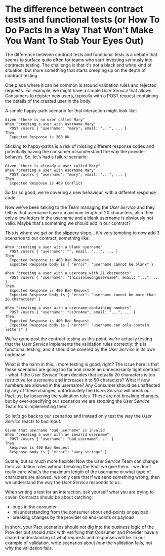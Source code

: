 # The difference between contract tests and functional tests (or How To Do Pacts In a Way That Won't Make You Want To Stab Your Eyes Out)

The difference between contract tests and functional tests is a debate that seems to surface quite often for teams who start investing seriously into contracts testing. The challenge is that it's not a black and white kind of situation, but more something that starts creeping up on the depth of contract testing.

One place where it can be common is around validation rules and rejected requests. For example, we might have a simple *User Service* that allows Consumers to register new users, typically with a POST request containing the details of the created user in the body.

A simple happy-path scenario for that interaction might look like:

```
Given "there is no user called Mary"
When "creating a user with username Mary"
  POST /users { "username": "mary", email: "...", ... }
Then
  Expected Response is 200 OK
```

Sticking to happy-paths is a risk of missing different response codes and potentially having the consumer misunderstand the way the provider behaves. So, let's had a failure scenario:

```
Given "there is already a user called Mary"
When "creating a user with username Mary"
  POST /users { "username": "mary", email: "...", ... }
Then
  Expected Response is 409 Conflict
```

So far so good, we're covering a new behaviour, with a different response code.

Now we've been talking to the Team managing the *User Service* and they tell us that username have a maximum length of 20 characters, also they only allow letters in the username and a blank username is obviously not valid. Maybe that's something we should add in our contract?

This is where we get on the slippery slope... it's very tempting to now add 3 scenarios to our contract, something like:

```
When "creating a user with a blank username"
  POST /users { "username": "", email: "...", ... }
Then
  Expected Response is 400 Bad Request
  Expected Response body is { "error": "username cannot be blank" }
```

```
When "creating a user with a username with 21 characters"
  POST /users { "username": "thisisalooongusername", email: "...", ... }
Then
  Expected Response is 400 Bad Request
  Expected Response body is { "error": "username cannot be more than 20 characters" }
```

```
When "creating a user with a username containing numbers"
  POST /users { "username": "us3rn4me", email: "...", ... }
Then
  Expected Response is 400 Bad Request
  Expected Response body is { "error": "username can only contain letters" }
```

We've gone past the contract testing as this point, we're actually testing that the *User Service* implements the validation rules correctly: this is functional testing, and it should be covered by the *User Service* in its own codebase.

What is the harm in this... more testing is good, right? The issue here is that these scenarios are going too far and create an unnecessarily tight contract - what if the *User Service* Team decides that actually 20 characters is too restrictive for username and increases it to 50 characters? What if now numbers are allowed in the username? Any Consumer should be unaffected by any of these changes, unfortunately the *Users Service* will break our Pact just by loosening the validation rules. These are not breaking changes, but by over-specifying our scenarios we are stopping the *User Service* Team from implementing them.

So let's go back to our scenarios and instead only test the way the *User Service* reacts to bad input:

```
Given that username "bad_username" is invalid
When "creating a user with an invalid username"
  POST /users { "username": "bad_username", ... }
Then
  Response is 400 Bad Request
  Response body is { "error": "<any string>" }
```

Subtle, but so much more flexible! Now the *User Service* Team can change their validation rules without breaking the Pact we give them... we don't really care what's the maximum length of the username or what type of characters are allowed, we only care that if we send something wrong, then we understand the way the *User Service* responds to us.

When writing a test for an interaction, ask yourself what you are trying to cover. Contracts should be about catching:

- bugs in the consumer
- misunderstanding from the consumer about end-points or payload
- breaking changes by the provider on end-points or payload

In short, your Pact scenarios should not dig into the business logic of the Provider but should stick with verifying that Consumer and Provider have a shared understanding of what requests and responses will be. In our example of validation, write scenarios about *how* the validation fails, not *why* the validation fails.
